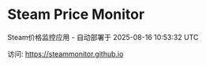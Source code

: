 # Steam Price Monitor

Steam价格监控应用 - 自动部署于 2025-08-16 10:53:32 UTC

访问: https://steammonitor.github.io
